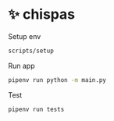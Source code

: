 # ✨ chispas

Setup env

```bash
scripts/setup
```

Run app

```bash
pipenv run python -m main.py
```

Test

```bash
pipenv run tests
```
